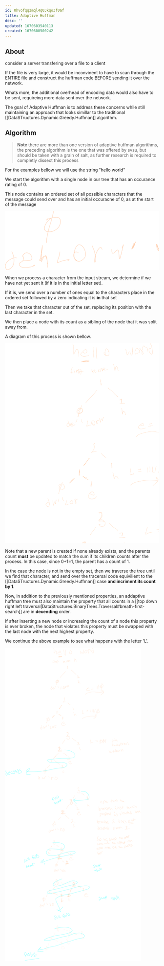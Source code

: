 ```yaml
---
id: 0hvofqqzmql4q03kqo3f0af
title: Adaptive Huffman
desc: ''
updated: 1670603540113
created: 1670600500242
---
```


## About
consider a server transfering over a file to a client

If the file is very large, it would be 
inconvinent to have to scan through the ENTIRE file and construct the huffman code BEFORE sending it over the network.

Whats more, the additional overhead of encoding data would also have to be sent, requireing more data sent over the network.

The goal of Adaptive Huffman is to address these concerns while still maintaining an approach that looks simillar to the traditional [[DataSTructures.Dynamic.Greedy.Huffman]] algorithm.

## Algorithm

>  **Note**
> there are more than one version of adaptive huffman algorithms, the preceding algorithm is the one that was offered by svsu, but should be taken with a grain of salt, as further research is required to completly dissect this process

For the examples bellow we will use the string "hello world"

We start the algorithm with a single node in our tree that has an occurance rating of 0.

This node contains an ordered set of all possible characters that the message could send over and has an initial occuracne of 0, as at the start of the message

![alt](./assets/images/AdaptiveHuffmanNode0.svg)

When we process a character from the input stream, we determine if we have not yet sent it (if it is in the initial letter set). 

If it is, we send over a number of ones equal to the characters place in the ordered set followed by a zero indicating it is **in** that set

Then we take that character out of the set, replacing its position with the last character in the set. 

We then place a node with its count as a sibling of the node that it was split away from.

A diagram of this process is shown bellow.

![alt](./assets/images/AdaptiveHuffmanNode0ExampleInsertion.svg)

Note that a new parent is created if none already exists, and the parents count **must** be updated to match the sum if its children counts after the process. In this case, since 0+1=1, the parent has a count of 1.

In the case the node is not in the empty set, then we traverse the tree until we find that character, and send over the tracersal code equivilient to the [[DataSTructures.Dynamic.Greedy.Huffman]] case **and incriment its count by 1**.


Now, in addition to the previously mentioned properties, an addaptive huffman tree must also maintain the property that all counts in a [[top down right left traversal|DataStructures.BinaryTrees.Traversal#breath-first-search]] are in **decending** order.

If after inserting a new node or increasing the count of a node this property is ever broken, the node that violates this property must be swapped with the last node with the next highest property.


We continue the above example to see what happens with the letter 'L'.

![alt](./assets/images/AdaptiveHuffmanNode0ExampleLong.svg)
